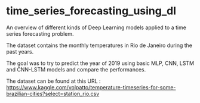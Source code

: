 # time_series_forecasting_using_dl
An overview of different kinds of Deep Learning models applied to a time series forecasting problem.

The dataset contains the monthly temperatures in Rio de Janeiro during the past years.

The goal was to try to predict the year of 2019 using basic MLP, CNN, LSTM and CNN-LSTM models and compare the performances.

The dataset can be found at this URL : https://www.kaggle.com/volpatto/temperature-timeseries-for-some-brazilian-cities?select=station_rio.csv
